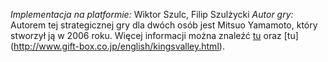 _Implementacja na platformie:_ Wiktor Szulc, Filip Szulżycki
_Autor gry:_ Autorem tej strategicznej gry dla dwóch osób jest Mitsuo Yamamoto, który stworzył ją w 2006 roku. Więcej informacji można znaleźć [tu](http://www.logygames.com/english/kingsvalley.html) oraz [tu] (http://www.gift-box.co.jp/english/kingsvalley.html).
